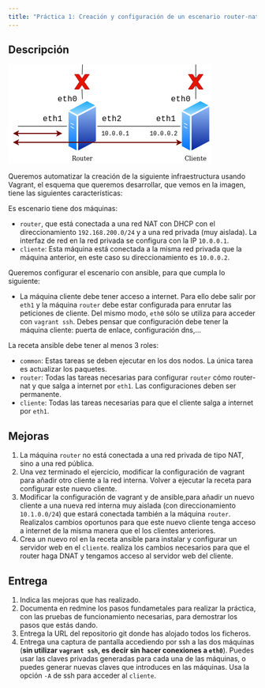 ```yaml
---
title: "Práctica 1: Creación y configuración de un escenario router-nat"
---
```


## Descripción

![router](img/router.png)

Queremos automatizar la creación de la siguiente infraestructura usando Vagrant, el esquema que queremos desarrollar, que vemos en la imagen, tiene las siguientes características:

Es escenario tiene dos máquinas:

* `router`, que está conectada a una red NAT con DHCP con el direccionamiento `192.168.200.0/24` y a una red privada (muy aislada). La interfaz de red en la red privada se configura con la IP `10.0.0.1`.
* `cliente`: Esta máquina está conectada a la misma red privada que la máquina anterior, en este caso su direccionamiento es `10.0.0.2`.


Queremos configurar el escenario con ansible, para que cumpla lo siguiente:

* La máquina cliente debe tener acceso a internet. Para ello debe salir por `eth1` y la máquina `router` debe estar configurada para enrutar las peticiones de cliente. Del mismo modo, `eth0` sólo se utiliza para acceder con `vagrant ssh`. Debes pensar que configuración debe tener la máquina cliente: puerta de enlace, configuración dns,...

La receta ansible debe tener al menos 3 roles:

* `common`: Estas tareas se deben ejecutar en los dos nodos. La única tarea es actualizar los paquetes.
* `router`: Todas las tareas necesarias para configurar `router` cómo router-nat y que salga a internet por `eth1`. Las configuraciones deben ser permanente.
* `cliente`: Todas las tareas necesarias para que el cliente salga a internet por `eth1`.

## Mejoras

1. La máquina `router` no está conectada a una red privada de tipo NAT, sino a una red pública.
2. Una vez terminado el ejercicio, modificar la configuración de vagrant para añadir otro cliente a la red interna. Volver a ejecutar la receta para configurar este nuevo cliente.
3. Modificar la configuración de vagrant y de ansible,para añadir un nuevo cliente a una nueva red interna muy aislada (con direccionamiento `10.1.0.0/24`) que estará conectada también a la máquina `router`. Realizalos cambios oportunos para que este nuevo cliente tenga acceso a internet de la misma manera que el los clientes anteriores.
4. Crea un nuevo rol en la receta ansible para instalar y configurar un servidor web en el `cliente`. realiza los cambios necesarios para que el router haga DNAT y tengamos acceso al servidor web del cliente.

## Entrega

1. Indica las mejoras que has realizado. 
2. Documenta en redmine los pasos fundametales para realizar la práctica, con las pruebas de funcionamiento necesarias, para demostrar los pasos que estás dando.
3. Entrega la URL del repositorio git donde has alojado todos los ficheros.
4. Entrega una captura de pantalla accediendo por ssh a las dos máquinas (**sin utilizar `vagrant ssh`, es decir sin hacer conexiones a `eth0`**). Puedes usar las claves privadas generadas para cada una de las máquinas, o puedes generar nuevas claves que introduces en las máquinas. Usa la opción `-A`  de ssh para acceder al `cliente`.
